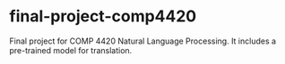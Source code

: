 # final-project-comp4420
Final project for COMP 4420 Natural Language Processing. It includes a pre-trained model for translation.
